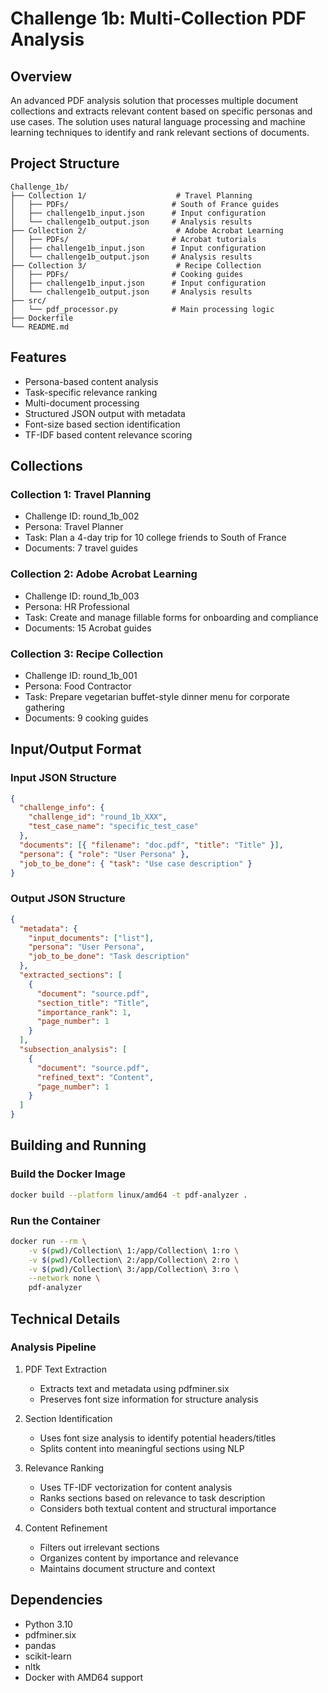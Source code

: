 # Challenge 1b: Multi-Collection PDF Analysis

## Overview

An advanced PDF analysis solution that processes multiple document collections and extracts relevant content based on specific personas and use cases. The solution uses natural language processing and machine learning techniques to identify and rank relevant sections of documents.

## Project Structure

```
Challenge_1b/
├── Collection 1/                    # Travel Planning
│   ├── PDFs/                       # South of France guides
│   ├── challenge1b_input.json      # Input configuration
│   └── challenge1b_output.json     # Analysis results
├── Collection 2/                    # Adobe Acrobat Learning
│   ├── PDFs/                       # Acrobat tutorials
│   ├── challenge1b_input.json      # Input configuration
│   └── challenge1b_output.json     # Analysis results
├── Collection 3/                    # Recipe Collection
│   ├── PDFs/                       # Cooking guides
│   ├── challenge1b_input.json      # Input configuration
│   └── challenge1b_output.json     # Analysis results
├── src/
│   └── pdf_processor.py            # Main processing logic
├── Dockerfile
└── README.md
```

## Features

- Persona-based content analysis
- Task-specific relevance ranking
- Multi-document processing
- Structured JSON output with metadata
- Font-size based section identification
- TF-IDF based content relevance scoring

## Collections

### Collection 1: Travel Planning

- Challenge ID: round_1b_002
- Persona: Travel Planner
- Task: Plan a 4-day trip for 10 college friends to South of France
- Documents: 7 travel guides

### Collection 2: Adobe Acrobat Learning

- Challenge ID: round_1b_003
- Persona: HR Professional
- Task: Create and manage fillable forms for onboarding and compliance
- Documents: 15 Acrobat guides

### Collection 3: Recipe Collection

- Challenge ID: round_1b_001
- Persona: Food Contractor
- Task: Prepare vegetarian buffet-style dinner menu for corporate gathering
- Documents: 9 cooking guides

## Input/Output Format

### Input JSON Structure

```json
{
  "challenge_info": {
    "challenge_id": "round_1b_XXX",
    "test_case_name": "specific_test_case"
  },
  "documents": [{ "filename": "doc.pdf", "title": "Title" }],
  "persona": { "role": "User Persona" },
  "job_to_be_done": { "task": "Use case description" }
}
```

### Output JSON Structure

```json
{
  "metadata": {
    "input_documents": ["list"],
    "persona": "User Persona",
    "job_to_be_done": "Task description"
  },
  "extracted_sections": [
    {
      "document": "source.pdf",
      "section_title": "Title",
      "importance_rank": 1,
      "page_number": 1
    }
  ],
  "subsection_analysis": [
    {
      "document": "source.pdf",
      "refined_text": "Content",
      "page_number": 1
    }
  ]
}
```

## Building and Running

### Build the Docker Image

```bash
docker build --platform linux/amd64 -t pdf-analyzer .
```

### Run the Container

```bash
docker run --rm \
    -v $(pwd)/Collection\ 1:/app/Collection\ 1:ro \
    -v $(pwd)/Collection\ 2:/app/Collection\ 2:ro \
    -v $(pwd)/Collection\ 3:/app/Collection\ 3:ro \
    --network none \
    pdf-analyzer
```

## Technical Details

### Analysis Pipeline

1. PDF Text Extraction

   - Extracts text and metadata using pdfminer.six
   - Preserves font size information for structure analysis

2. Section Identification

   - Uses font size analysis to identify potential headers/titles
   - Splits content into meaningful sections using NLP

3. Relevance Ranking

   - Uses TF-IDF vectorization for content analysis
   - Ranks sections based on relevance to task description
   - Considers both textual content and structural importance

4. Content Refinement
   - Filters out irrelevant sections
   - Organizes content by importance and relevance
   - Maintains document structure and context

## Dependencies

- Python 3.10
- pdfminer.six
- pandas
- scikit-learn
- nltk
- Docker with AMD64 support
